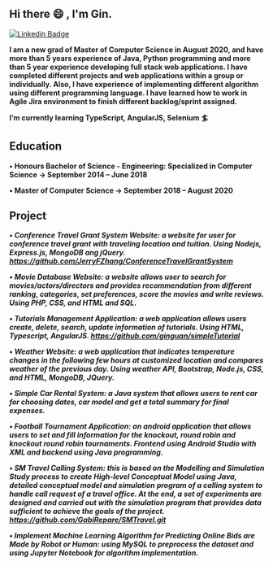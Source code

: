 ## Hi there 😄 , I'm Gin. ##

<!--
**ginguan/ginguan** is a ✨ _special_ ✨ repository because its `README.md` (this file) appears on your GitHub profile.

Here are some ideas to get you started:

- 🔭 I’m currently working on ...
- 🌱 I’m currently learning ...
- 👯 I’m looking to collaborate on ...
- 🤔 I’m looking for help with ...
- 💬 Ask me about ...
- 📫 How to reach me: ...
- 😄 Pronouns: ...
- ⚡ Fun fact: ...
-->
[![Linkedin Badge](https://img.shields.io/badge/-YingjinGuan-blue?style=flat&logo=Linkedin&logoColor=white)](https://www.linkedin.com/in/yingjin-guan-a3bb51157)

**I am a new grad of Master of Computer Science in August 2020, and have more than 5 years experience
of Java, Python programming and more than 5 year experience developing full stack web applications. I
have completed different projects and web applications within a group or individually. Also, I have
experience of implementing different algorithm using different programming language. I have learned how to work in Agile Jira environment to finish different backlog/sprint assigned.**

**I’m currently learning  TypeScript, AngularJS, Selenium :surfer:**

## Education ##
**•	Honours Bachelor of Science - Engineering: Specialized in Computer Science -> September 2014 – June 2018**

**•	Master of Computer Science ->                                                               September 2018 – August 2020**

## Project ##

***•	Conference Travel Grant System Website: a website for user for conference travel grant with traveling location and tuition. Using Nodejs, Express.js, MongoDB ang jQuery. https://github.com/JerryFZhang/ConferenceTravelGrantSystem***

***•	Movie Database Website: a website allows user to search for movies/actors/directors and provides recommendation from different ranking, categories, set preferences, score the movies and write reviews. Using PHP, CSS, and HTML and SQL.***

***•	Tutorials Management Application: a web application allows users create, delete, search, update information of tutorials. Using HTML, Typescript, AngularJS.
https://github.com/ginguan/simpleTutorial***

***•	Weather Website: a web application that indicates temperature changes in the following few hours at customized location and compares weather of the previous day. Using weather API,  Bootstrap, Node.js, CSS, and HTML, MongoDB, JQuery.***

***•	Simple Car Rental System: a Java system that allows users to rent car for choosing dates, car model and get a total summary for final expenses.***

***•	Football Tournament Application: an android application that allows users to set and fill information for the knockout, round robin and knockout round robin tournaments. Frontend using Android Studio with XML and backend using Java programming.***

***•	SM Travel Calling System: this is based on the Modelling and Simulation Study process to create High-level Conceptual Model using Java, detailed conceptual model and simulation program of a calling system to handle call request of a travel office. At the end, a set of experiments are designed and carried out with the simulation program that provides data sufficient to achieve the goals of the project. https://github.com/GabiRepare/SMTravel.git***

***•	Implement Machine Learning Algorithm for Predicting Online Bids are Made by Robot or Human: using MySQL to preprocess the dataset and using Jupyter Notebook for algorithm implementation.***
